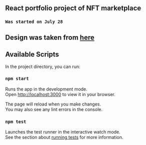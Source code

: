 ## React portfolio project of NFT marketplace

### `Was started on July 28`

## Design was taken from [here](https://www.figma.com/file/MyU5cICauWUeeUqmqHeSGm/Crypter_-NFT-marketplace-kit?node-id=1567%3A0)

## Available Scripts

In the project directory, you can run:

### `npm start`

Runs the app in the development mode.\
Open [http://localhost:3000](http://localhost:3000) to view it in your browser.

The page will reload when you make changes.\
You may also see any lint errors in the console.

### `npm test`

Launches the test runner in the interactive watch mode.\
See the section about [running tests](https://facebook.github.io/create-react-app/docs/running-tests) for more information.
